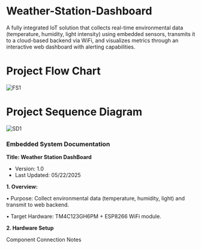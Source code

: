 # Weather-Station-Dashboard
A fully integrated IoT solution that collects real-time environmental data (temperature, humidity, light intensity) using embedded sensors, transmits it to a cloud-based backend via WiFi, and visualizes metrics through an interactive web dashboard with alerting capabilities.

# Project Flow Chart
![FS1](https://github.com/user-attachments/assets/ebd628db-bea2-4b7d-9629-704494cd6f30)

# Project Sequence Diagram
![SD1](https://github.com/user-attachments/assets/1438699d-96a4-4d62-b66c-fe44821b53fb)

### Embedded System Documentation

__Title: Weather Station DashBoard__

- Version: 1.0
- Last Updated: 05/22/2025
  
__1. Overview:__
   
•	Purpose: Collect environmental data (temperature, humidity, light) and transmit to web backend.

•	Target Hardware: TM4C123GH6PM + ESP8266 WiFi module.

__2. Hardware Setup__

Component          	Connection          	Notes
